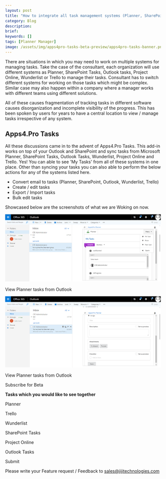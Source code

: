 ```yaml
---
layout: post
title: "How to integrate all task management systems (Planner, SharePoint, Outlook, Project Online, Wunderlist or Trello)"
category: Blog
description:
brief: 
keywords: []
tags: [Planner Manager]
image: /assets/img/apps4pro-tasks-beta-preview/apps4pro-tasks-banner.png
---
```


There are situations in which you may need to work on multiple systems
for managing tasks. Take the case of the consultant, each organization
will use different systems as Planner, SharePoint Tasks, Outlook tasks,
Project Online, Wunderlist or Trello to manage their tasks. Consultant
has to switch different systems for working on those tasks which might
be complex. Similar case may also happen within a company where a
manager works with different teams using different solutions.

All of these causes fragmentation of tracking tasks in different
software causes disorganization and incomplete visibility of the
progress. This has been spoken by users for years to have a central
location to view / manage tasks irrespective of any system.

Apps4.Pro Tasks
---------------

All these discussions came in to the advent of Apps4.Pro Tasks. This
add-in works on top of your Outlook and SharePoint and sync tasks from
Microsoft Planner, SharePoint Tasks, Outlook Tasks, Wunderlist, Project
Online and Trello. Yes! You can able to see 'My Tasks' from all of these
systems in one place. Other than syncing your tasks you can also able to
perform the below actions for any of the systems listed here. 

-   Convert email to tasks (Planner, SharePoint, Outlook, Wunderlist,
    Trello)
-   Create / edit tasks
-   Export / Import tasks
-   Bulk edit tasks

Showcased below are the screenshots of what we are Woking on now.

![](/assets/img/apps4pro-tasks-beta-preview/apps4pro-tasks-pic1.png)

View Planner tasks from Outlook

![](/assets/img/apps4pro-tasks-beta-preview/apps4pro-tasks-pic2.png)

View Planner tasks from Outlook

Subscribe for Beta

**Tasks which you would like to see together**

Planner

Trello

Wunderlist

SharePoint Tasks

Project Online

Outlook Tasks

Submit

Please write your Feature request / Feedback to
sales@jijitechnologies.com
